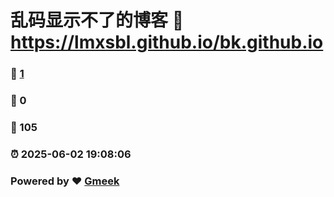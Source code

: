 # 乱码显示不了的博客 :link: https://lmxsbl.github.io/bk.github.io 
### :page_facing_up: [1](https://lmxsbl.github.io/bk.github.io/tag.html) 
### :speech_balloon: 0 
### :hibiscus: 105 
### :alarm_clock: 2025-06-02 19:08:06 
### Powered by :heart: [Gmeek](https://github.com/Meekdai/Gmeek)

